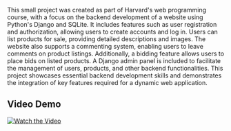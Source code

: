 This small project was created as part of Harvard's web programming course, with a focus on the backend development of a 
website using Python's Django and SQLite.
It includes features such as user registration and authorization, allowing users to create accounts and log in. 
Users can list products for sale, providing detailed descriptions and images. The website also supports a commenting system, 
enabling users to leave comments on product listings. Additionally, a bidding feature allows users to place bids on listed products. 
A Django admin panel is included to facilitate the management of users, products, and other backend functionalities. This project showcases
essential backend development skills and demonstrates the integration of key features required for a dynamic web application.

## Video Demo

<a href="https://youtu.be/BBfz2ra_Ujc" target="_blank">
  <img src="https://img.youtube.com/vi/BBfz2ra_Ujc/0.jpg" alt="Watch the Video" />
</a>

